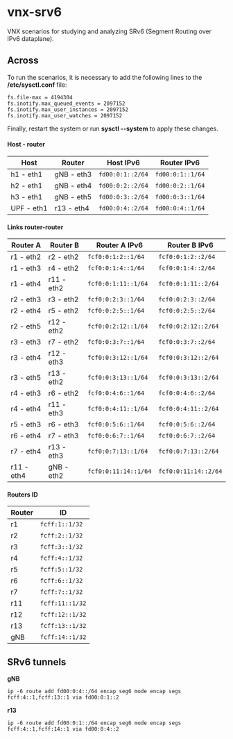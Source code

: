 # vnx-srv6
VNX scenarios for studying and analyzing SRv6 (Segment Routing over IPv6 dataplane).


##  Across
To run the scenarios, it is necessary to add the following lines to the **/etc/sysctl.conf** file:

```
fs.file-max = 4194304
fs.inotify.max_queued_events = 2097152
fs.inotify.max_user_instances = 2097152
fs.inotify.max_user_watches = 2097152
```

Finally, restart the system or run **sysctl --system** to apply these changes.

#### Host - router

| Host        | Router     | Host IPv6               | Router IPv6              |
|-------------|------------|-------------------------|--------------------------|
| h1 - eth1   | gNB - eth3 | `fd00:0:1::2/64`        | `fd00:0:1::1/64`         |
| h2 - eth1   | gNB - eth4 | `fd00:0:2::2/64`        | `fd00:0:2::1/64`         |
| h3 - eth1   | gNB - eth5 | `fd00:0:3::2/64`        | `fd00:0:3::1/64`         |
| UPF - eth1  | r13 - eth4 | `fd00:0:4::2/64`        | `fd00:0:4::1/64`         |

#### Links router-router

| Router A    | Router B    | Router A IPv6            | Router B IPv6              |
|-------------|-------------|--------------------------|----------------------------|
| r1  - eth2  | r2  - eth2  | `fcf0:0:1:2::1/64`       | `fcf0:0:1:2::2/64`         |
| r1  - eth3  | r4  - eth2  | `fcf0:0:1:4::1/64`       | `fcf0:0:1:4::2/64`         |
| r1  - eth4  | r11 - eth2  | `fcf0:0:1:11::1/64`      | `fcf0:0:1:11::2/64`        |
| r2  - eth3  | r3  - eth2  | `fcf0:0:2:3::1/64`       | `fcf0:0:2:3::2/64`         |
| r2  - eth4  | r5  - eth2  | `fcf0:0:2:5::1/64`       | `fcf0:0:2:5::2/64`         |
| r2  - eth5  | r12 - eth2  | `fcf0:0:2:12::1/64`      | `fcf0:0:2:12::2/64`        |
| r3  - eth3  | r7  - eth2  | `fcf0:0:3:7::1/64`       | `fcf0:0:3:7::2/64`         |
| r3  - eth4  | r12 - eth3  | `fcf0:0:3:12::1/64`      | `fcf0:0:3:12::2/64`        |
| r3  - eth5  | r13 - eth2  | `fcf0:0:3:13::1/64`      | `fcf0:0:3:13::2/64`        |
| r4  - eth3  | r6  - eth2  | `fcf0:0:4:6::1/64`       | `fcf0:0:4:6::2/64`         |
| r4  - eth4  | r11 - eth3  | `fcf0:0:4:11::1/64`      | `fcf0:0:4:11::2/64`        |
| r5  - eth3  | r6  - eth3  | `fcf0:0:5:6::1/64`       | `fcf0:0:5:6::2/64`         |
| r6  - eth4  | r7  - eth3  | `fcf0:0:6:7::1/64`       | `fcf0:0:6:7::2/64`         |
| r7  - eth4  | r13 - eth3  | `fcf0:0:7:13::1/64`      | `fcf0:0:7:13::2/64`        |
| r11 - eth4  | gNB - eth2  | `fcf0:0:11:14::1/64`     | `fcf0:0:11:14::2/64`       |

#### Routers ID

| Router      | ID               |
|-------------|------------------|
| r1          | `fcff:1::1/32`   |
| r2          | `fcff:2::1/32`   |
| r3          | `fcff:3::1/32`   |
| r4          | `fcff:4::1/32`   |
| r5          | `fcff:5::1/32`   |
| r6          | `fcff:6::1/32`   |
| r7          | `fcff:7::1/32`   |
| r11         | `fcff:11::1/32`  |
| r12         | `fcff:12::1/32`  |
| r13         | `fcff:13::1/32`  |
| gNB         | `fcff:14::1/32`  |

## SRv6 tunnels

**gNB**
```
ip -6 route add fd00:0:4::/64 encap seg6 mode encap segs fcff:4::1,fcff:13::1 via fd00:0:1::2
```
**r13**
```
ip -6 route add fd00:0:1::/64 encap seg6 mode encap segs fcff:4::1,fcff:14::1 via fd00:0:4::2
```
